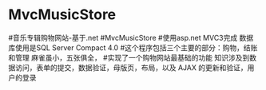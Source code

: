 # MvcMusicStore
#音乐专辑购物网站-基于.net
#MvcMusicStore
#使用asp.net MVC3完成 
数据库使用是SQL Server Compact 4.0 
#这个程序包括三个主要的部分：购物，结账和管理 麻雀虽小，五张俱全，
#实现了一个购物网站最基础的功能 知识涉及到数据访问，表单的提交，数据验证，母版页，布局，以及 AJAX 的更新和验证，用户的登录
